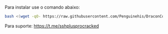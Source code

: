 Para instalar use o comando abaixo:

```sh
bash <(wget -qO- https://raw.githubusercontent.com/Penguinehis/DraconCoreSSH/main/install.sh)
```

Para suporte: https://t.me/sshplusprocracked